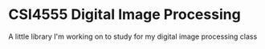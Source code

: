 # CSI4555 Digital Image Processing

A little library I'm working on to study for my digital image processing class